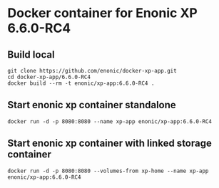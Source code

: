 # Docker container for Enonic XP 6.6.0-RC4

## Build local

    git clone https://github.com/enonic/docker-xp-app.git
    cd docker-xp-app/6.6.0-RC4
    docker build --rm -t enonic/xp-app:6.6.0-RC4 .

## Start enonic xp container standalone

    docker run -d -p 8080:8080 --name xp-app enonic/xp-app:6.6.0-RC4

## Start enonic xp container with linked storage container

    docker run -d -p 8080:8080 --volumes-from xp-home --name xp-app enonic/xp-app:6.6.0-RC4
